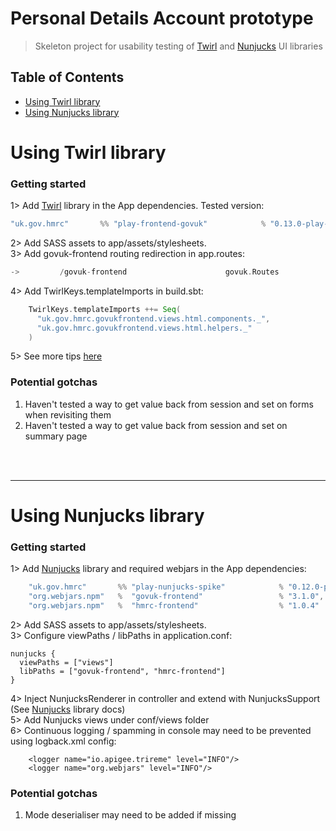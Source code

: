 # Personal Details Account  prototype
>  Skeleton project for usability testing of [Twirl](https://github.com/hmrc/play-frontend-govuk) and [Nunjucks](https://github.com/hmrc/play-nunjucks-spike) UI libraries

## Table of Contents

- [Using Twirl library](#using-twirl-library)
- [Using Nunjucks library](#using-nunjucks-library)


# Using Twirl library

### Getting started
1>  Add [Twirl](https://github.com/hmrc/play-frontend-govuk/releases) library in the App dependencies. Tested version: 
```scala
"uk.gov.hmrc"       %% "play-frontend-govuk"            % "0.13.0-play-26"
```
2>  Add SASS assets to app/assets/stylesheets.  
3>  Add govuk-frontend routing redirection in app.routes:
```scala
->         /govuk-frontend                      govuk.Routes
```
4>  Add TwirlKeys.templateImports in build.sbt:
```sbt
    TwirlKeys.templateImports ++= Seq(
      "uk.gov.hmrc.govukfrontend.views.html.components._",
      "uk.gov.hmrc.govukfrontend.views.html.helpers._"
    )
```
5>  See more tips [here](https://github.com/hmrc/play-frontend-govuk#getting-started)


### Potential gotchas 
1. Haven't tested a way to get value back from session and set on forms when revisiting them
2. Haven't tested a way to get value back from session and set on summary page  
<br/>   
<br/>   
<hr/>   
   
# Using Nunjucks library

### Getting started 

1>  Add [Nunjucks](https://github.com/hmrc/play-nunjucks-spike/releases) library and required webjars in the App dependencies:
```sbt
    "uk.gov.hmrc"       %% "play-nunjucks-spike"            % "0.12.0-play-26",
    "org.webjars.npm"   %  "govuk-frontend"                 % "3.1.0",
    "org.webjars.npm"   %  "hmrc-frontend"                  % "1.0.4" 
``` 
2>  Add SASS assets to app/assets/stylesheets.  
3>  Configure viewPaths / libPaths in application.conf:
```
nunjucks {
  viewPaths = ["views"]
  libPaths = ["govuk-frontend", "hmrc-frontend"]
}
```
4>  Inject  NunjucksRenderer in controller and extend with NunjucksSupport (See [Nunjucks](https://github.com/hmrc/play-nunjucks-spike) library docs) <br/> 
5>  Add Nunjucks views under conf/views folder   
6>  Continuous logging / spamming in console may need to be prevented using logback.xml config:
```
    <logger name="io.apigee.trireme" level="INFO"/>
    <logger name="org.webjars" level="INFO"/>
```

### Potential gotchas 
1. Mode deserialiser may need to be added if missing 
